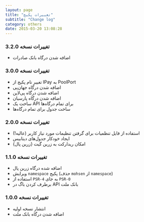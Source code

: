 ```yaml
---
layout: page
title: "تغییرات پکیج"
subtitle: "Change log"
category: others
date: 2015-03-20 13:08:28
---
```

### تغییرات نسخه 3.2.0
* اضافه شدن درگاه بانک صادرات

### تغییرات نسخه 3.0.0
* تغییر نام پکیج از IPay به PoolPort
* اضافه شدن درگاه جهان‌پی
* اضافه شدن درگاه پی‌لاین
* اضافه شدن درگاه پارسیان
* ساخت یک API برای تمام درگاه‌ها
* ساخت جدول برای تمام درگاه‌ها

### تغییرات نسخه 2.0.0
* استفاده از فایل تنظمیات برای گرفتن تنظیمات مورد نیاز کاربر (عالیه!)
* ایجاد خودکار جدول‌های دیتابیس
* {زرین پال} امکان ریدارکت به زرین گیت

### تغییرات نسخه 1.1.0
* اضافه شده درگاه زرین پال
* ویرایش ```namespace``` پکیج (حذف ```mohsen``` از ```namespace```)
* استفاده از ```PSR-4``` به جای ```PSR-0```
* برطرف کردن باگ در API بانک ملت

### تغییرات نسخه 1.0.0
* انتشار نسخه اولیه
* اضافه شدن درگاه بانک ملت
